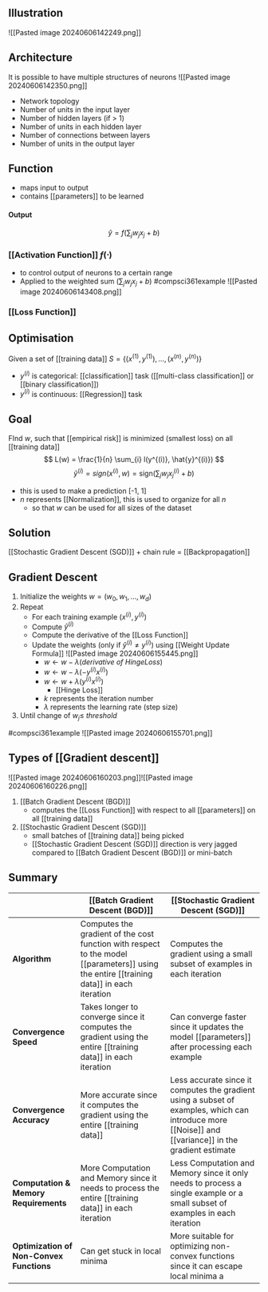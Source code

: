## Illustration
![[Pasted image 20240606142249.png]]
## Architecture
It is possible to have multiple structures of neurons
![[Pasted image 20240606142350.png]]
- Network topology
- Number of units in the input layer
- Number of hidden layers (if > 1)
- Number of units in each hidden layer
- Number of connections between layers
- Number of units in the output layer
## Function
- maps input to output
- contains [[parameters]] to be learned
#### Output
$$\hat {y}=f(\sum_{j} w_{j}x_{j} + b)$$
### [[Activation Function]] $f(\cdot)$
- to control output of neurons to a certain range
- Applied to the weighted sum ($\sum_{j} w_{j}x_{j} + b$)
	#compsci361example ![[Pasted image 20240606143408.png]]
### [[Loss Function]]

## Optimisation
Given a set of [[training data]] $S = \{ (x^{(1)}, y^{(1)}), \ldots, (x^{(n)}, y^{(n)}) \}$
- $y^{(i)}$ is categorical: [[classification]] task ([[multi-class classification]] or [[binary classification]])
- $y^{(i)}$ is continuous: [[Regression]] task
## Goal
FInd $w$, such that [[empirical risk]] is minimized (smallest loss) on all [[training data]]
$$
L(w) = \frac{1}{n} \sum_{i} l(y^{(i)}, \hat{y}^{(i)})
$$
$$
\hat{y}^{(i)} = sign(x^{(i)},w) =\text{sign}(\sum_{j} w_j x_j^{(i)} + b)
$$
- this is used to make a prediction [-1, 1]
- $n$ represents [[Normalization]], this is used to organize for all $n$
	- so that $w$ can be used for all sizes of the dataset
## Solution
[[Stochastic Gradient Descent (SGD)]] + chain rule = [[Backpropagation]]
## Gradient Descent
1. Initialize the weights $w=(w_0,w_1,\dots,w_d)$
2. Repeat
	- For each training example ($x^{(i)},y^{(i)}$)
	- Compute $\hat {y}^{(i)}$
	- Compute the derivative of the [[Loss Function]]
	- Update the weights (only if $\hat {y}^{(i)} \ne y^{(i)}$) using [[Weight Update Formula]]
		![[Pasted image 20240606155445.png]]
		- $w\leftarrow w - \lambda (derivative\ of\ Hinge Loss)$ 
		- $w\leftarrow w - \lambda (- y^{(i)} x^{(i)} )$
		- $w\leftarrow w + \lambda ( y^{(i)} x^{(i)})$
			- [[Hinge Loss]]
		- $k$ represents the iteration number
		- $\lambda$ represents the learning rate (step size)
3. Until change of $w_j \le \ threshold$

#compsci361example ![[Pasted image 20240606155701.png]]
## Types of [[Gradient descent]]
![[Pasted image 20240606160203.png]]![[Pasted image 20240606160226.png]]
1. [[Batch Gradient Descent (BGD)]]
	- computes the [[Loss Function]] with respect to all [[parameters]] on all [[training data]]
2. [[Stochastic Gradient Descent (SGD)]]
	- small batches of [[training data]] being picked
	- [[Stochastic Gradient Descent (SGD)]] direction is very jagged compared to [[Batch Gradient Descent (BGD)]] or mini-batch
## Summary

|                                          | [[Batch Gradient Descent (BGD)]]                                                                                                         | [[Stochastic Gradient Descent (SGD)]]                                                                                                                 |
| ---------------------------------------- | ---------------------------------------------------------------------------------------------------------------------------------------- | ----------------------------------------------------------------------------------------------------------------------------------------------------- |
| **Algorithm**                            | Computes the gradient of the cost function with respect to the model [[parameters]] using the entire [[training data]] in each iteration | Computes the gradient using a small subset of examples in each iteration                                                                              |
| **Convergence Speed**                    | Takes longer to converge since it computes the gradient using the entire [[training data]] in each iteration                             | Can converge faster since it updates the model [[parameters]] after processing each example                                                           |
| **Convergence Accuracy**                 | More accurate since it computes the gradient using the entire [[training data]]                                                          | Less accurate since it computes the gradient using a subset of examples, which can introduce more [[Noise]] and [[variance]] in the gradient estimate |
| **Computation & Memory Requirements**    | More Computation and Memory since it needs to process the entire [[training data]] in each iteration                                     | Less Computation and Memory since it only needs to process a single example or a small subset of examples in each iteration                           |
| **Optimization of Non-Convex Functions** | Can get stuck in local minima                                                                                                            | More suitable for optimizing non-convex functions since it can escape local minima a                                                                  |
